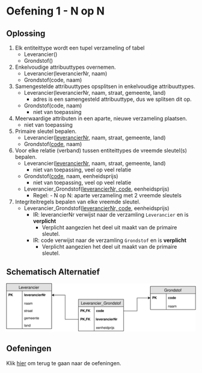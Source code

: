 # Oefening 1 - N op N

## Oplossing
1. Elk entiteittype wordt een tupel verzameling of tabel ​
    - Leverancier()
    - Grondstof()
2. Enkelvoudige attribuuttypes overnemen.​
    - Leverancier(leverancierNr, naam)
    - Grondstof(code, naam)
3. Samengestelde attribuuttypes opsplitsen in enkelvoudige attribuuttypes.​
    - Leverancier(leverancierNr, naam, straat, gemeente, land)
        - adres is een samengesteld attribuuttype, dus we splitsen dit op.
    - Grondstof(code, naam)
        - niet van toepassing
4. Meerwaardige attributen in een aparte, nieuwe verzameling plaatsen.​
    - niet van toepassing
5. Primaire sleutel bepalen.​
    - Leverancier(<ins>leverancierNr</ins>, naam, straat, gemeente, land)
    - Grondstof(<ins>code</ins>, naam)
6. Voor elke relatie (verband) tussen entiteittypes de vreemde sleutel(s) bepalen.​
    - Leverancier(<ins>leverancierNr</ins>, naam, straat, gemeente, land)
        - niet van toepassing, veel op veel relatie
    - Grondstof(<ins>code</ins>, naam, eenheidsprijs)
        - niet van toepassing, veel op veel relatie
    - Leverancier_Grondstof(<ins>leverancierNr, code</ins>, eenheidsprijs)
        - Regel: - N op N: aparte verzameling met 2 vreemde sleutels​
7. Integriteitregels bepalen van elke vreemde sleutel.​
    - Leverancier_Grondstof(<ins>leverancierNr, code</ins>, eenheidsprijs)
        - IR: leverancierNr verwijst naar de verzamling `Leverancier` en is **verplicht**
            - Verplicht aangezien het deel uit maakt van de primaire sleutel.
        - IR: code verwijst naar de verzamling `Grondstof` en is **verplicht**
            - Verplicht aangezien het deel uit maakt van de primaire sleutel.

## Schematisch Alternatief
<img src="./exercise-2.svg">

## Oefeningen
Klik [hier](../exercises.md) om terug te gaan naar de oefeningen.

